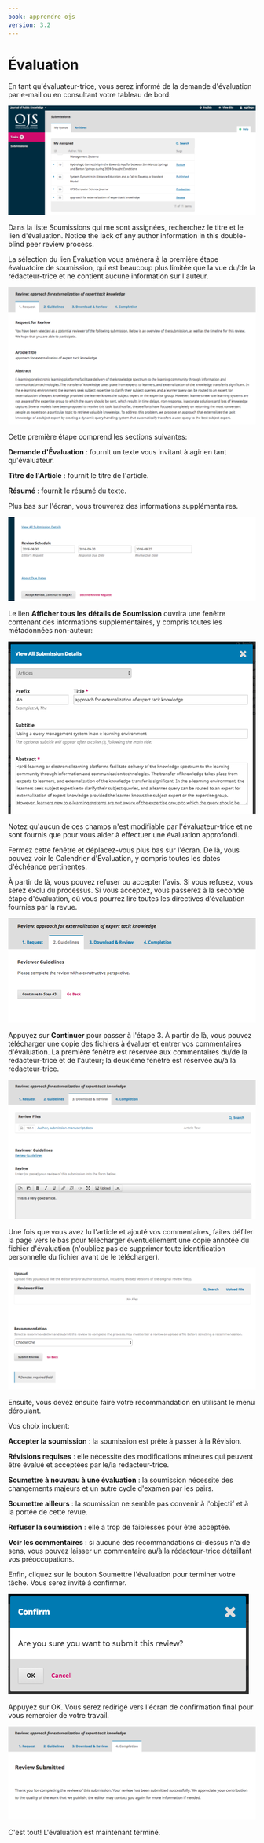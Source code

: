 ```yaml
---
book: apprendre-ojs
version: 3.2
---
```


# Évaluation

En tant qu'évaluateur-trice, vous serez informé de la demande d'évaluation par e-mail ou en consultant votre tableau de bord:

![The assigned submissions queue in reviewer dashboard](./assets/learning-ojs-3-rev-dashboard.png)

Dans la liste Soumissions qui me sont assignées, recherchez le titre et le lien d'évaluation. Notice the lack of any author information in this double-blind peer review process.

La sélection du lien Évaluation vous amènera à la première étape évaluatoire de soumission, qui est beaucoup plus limitée que la vue du/de la rédacteur-trice et ne contient aucune information sur l'auteur.

![A review request](./assets/learning-ojs-3-rev-step1.png)

Cette première étape comprend les sections suivantes:

**Demande d'Évaluation** : fournit un texte vous invitant à agir en tant qu'évaluateur.

**Titre de l'Article** : fournit le titre de l'article.

**Résumé** : fournit le résumé du texte.

Plus bas sur l'écran, vous trouverez des informations supplémentaires.

![More of the review request screen](./assets/learning-ojs-3-rev-step1-3.png)

Le lien **Afficher tous les détails de Soumission** ouvrira une fenêtre contenant des informations supplémentaires, y compris toutes les métadonnées non-auteur:

![The view all submission details screen](./assets/learning-ojs-3-rev-step1-2.png)

Notez qu'aucun de ces champs n'est modifiable par l'évaluateur-trice et ne sont fournis que pour vous aider à effectuer une évaluation approfondi.

Fermez cette fenêtre et déplacez-vous plus bas sur l'écran. De là, vous pouvez voir le Calendrier d'Évaluation, y compris toutes les dates d'échéance pertinentes.

À partir de là, vous pouvez refuser ou accepter l'avis. Si vous refusez, vous serez exclu du processus. Si vous acceptez, vous passerez à la seconde étape d'évaluation, où vous pourrez lire toutes les directives d'évaluation fournies par la revue.

![The reviewer guidelines](./assets/learning-ojs-3-rev-step2.png)

Appuyez sur **Continuer** pour passer à l'étape 3. À partir de là, vous pouvez télécharger une copie des fichiers à évaluer et entrer vos commentaires d'évaluation. La première fenêtre est réservée aux commentaires du/de la rédacteur-trice et de l'auteur; la deuxième fenêtre est réservée au/à la rédacteur-trice.

![The download and review tab](./assets/learning-ojs-3-rev-step3.png)

Une fois que vous avez lu l'article et ajouté vos commentaires, faites défiler la page vers le bas pour télécharger éventuellement une copie annotée du fichier d'évaluation (n'oubliez pas de supprimer toute identification personnelle du fichier avant de le télécharger).

![The upload reviewer files and review recommendation drop down](./assets/learning-ojs-3-rev-step3-1.png)

Ensuite, vous devez ensuite faire votre recommandation en utilisant le menu déroulant.

Vos choix incluent:

**Accepter la soumission** : la soumission est prête à passer à la Révision.

**Révisions requises** : elle nécessite des modifications mineures qui peuvent être évalué et acceptées par le/la rédacteur-trice.

**Soumettre à nouveau à une évaluation** : la soumission nécessite des changements majeurs et un autre cycle d'examen par les pairs.

**Soumettre ailleurs** : la soumission ne semble pas convenir à l'objectif et à la portée de cette revue.

**Refuser la soumission** : elle a trop de faiblesses pour être acceptée.

**Voir les commentaires** : si aucune des recommandations ci-dessus n'a de sens, vous pouvez laisser un commentaire au/à la rédacteur-trice détaillant vos préoccupations.

Enfin, cliquez sur le bouton Soumettre l'évaluation pour terminer votre tâche. Vous serez invité à confirmer.

![The confirmation screen to submit review](./assets/learning-ojs-3-rev-step3-2.png)

Appuyez sur OK. Vous serez redirigé vers l'écran de confirmation final pour vous remercier de votre travail.

![The review submitted completion screen](./assets/learning-ojs-3-rev-step4.png)

C'est tout! L'évaluation est maintenant terminé.

